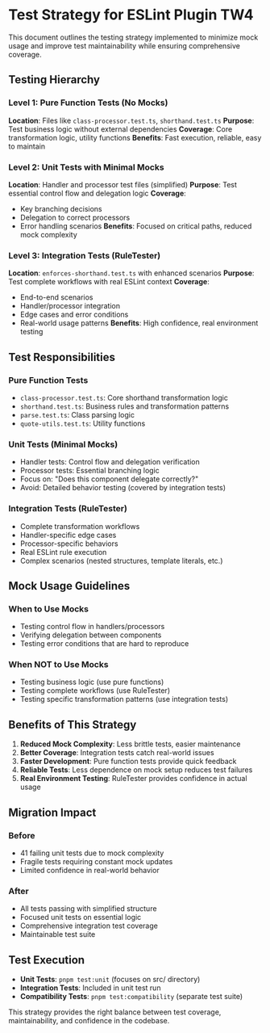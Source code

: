 # Test Strategy for ESLint Plugin TW4

This document outlines the testing strategy implemented to minimize mock usage and improve test maintainability while ensuring comprehensive coverage.

## Testing Hierarchy

### Level 1: Pure Function Tests (No Mocks)
**Location**: Files like `class-processor.test.ts`, `shorthand.test.ts`
**Purpose**: Test business logic without external dependencies
**Coverage**: Core transformation logic, utility functions
**Benefits**: Fast execution, reliable, easy to maintain

### Level 2: Unit Tests with Minimal Mocks
**Location**: Handler and processor test files (simplified)
**Purpose**: Test essential control flow and delegation logic
**Coverage**: 
- Key branching decisions
- Delegation to correct processors
- Error handling scenarios
**Benefits**: Focused on critical paths, reduced mock complexity

### Level 3: Integration Tests (RuleTester)
**Location**: `enforces-shorthand.test.ts` with enhanced scenarios
**Purpose**: Test complete workflows with real ESLint context
**Coverage**:
- End-to-end scenarios
- Handler/processor integration
- Edge cases and error conditions
- Real-world usage patterns
**Benefits**: High confidence, real environment testing

## Test Responsibilities

### Pure Function Tests
- `class-processor.test.ts`: Core shorthand transformation logic
- `shorthand.test.ts`: Business rules and transformation patterns
- `parse.test.ts`: Class parsing logic
- `quote-utils.test.ts`: Utility functions

### Unit Tests (Minimal Mocks)
- Handler tests: Control flow and delegation verification
- Processor tests: Essential branching logic
- Focus on: "Does this component delegate correctly?"
- Avoid: Detailed behavior testing (covered by integration tests)

### Integration Tests (RuleTester)
- Complete transformation workflows
- Handler-specific edge cases
- Processor-specific behaviors
- Real ESLint rule execution
- Complex scenarios (nested structures, template literals, etc.)

## Mock Usage Guidelines

### When to Use Mocks
- Testing control flow in handlers/processors
- Verifying delegation between components
- Testing error conditions that are hard to reproduce

### When NOT to Use Mocks
- Testing business logic (use pure functions)
- Testing complete workflows (use RuleTester)
- Testing specific transformation patterns (use integration tests)

## Benefits of This Strategy

1. **Reduced Mock Complexity**: Less brittle tests, easier maintenance
2. **Better Coverage**: Integration tests catch real-world issues
3. **Faster Development**: Pure function tests provide quick feedback
4. **Reliable Tests**: Less dependence on mock setup reduces test failures
5. **Real Environment Testing**: RuleTester provides confidence in actual usage

## Migration Impact

### Before
- 41 failing unit tests due to mock complexity
- Fragile tests requiring constant mock updates
- Limited confidence in real-world behavior

### After
- All tests passing with simplified structure
- Focused unit tests on essential logic
- Comprehensive integration test coverage
- Maintainable test suite

## Test Execution

- **Unit Tests**: `pnpm test:unit` (focuses on src/ directory)
- **Integration Tests**: Included in unit test run
- **Compatibility Tests**: `pnpm test:compatibility` (separate test suite)

This strategy provides the right balance between test coverage, maintainability, and confidence in the codebase.